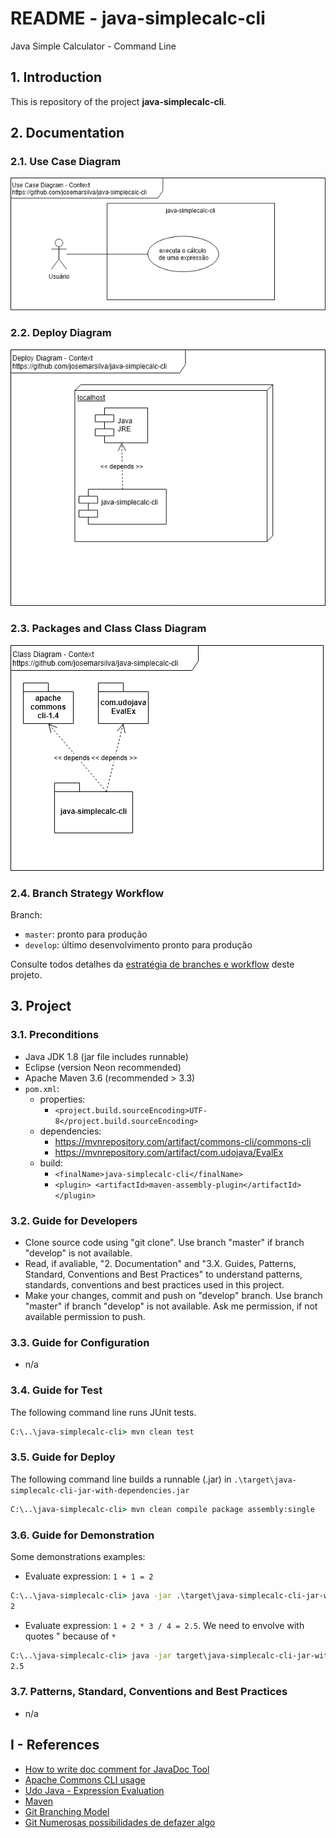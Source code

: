 # README - java-simplecalc-cli
Java Simple Calculator - Command Line

## 1. Introduction

This is repository of the project **java-simplecalc-cli**.

## 2. Documentation

### 2.1. Use Case Diagram

![UseCaseDiagram-Context.png](./doc/UseCaseDiagram-Context.png) 


### 2.2. Deploy Diagram

![DeployDiagram-Context.png](./doc/DeployDiagram-Context.png) 


### 2.3. Packages and Class Class Diagram

![ClassDiagram-Context.png](./doc/ClassDiagram-Context.png) 

### 2.4. Branch Strategy Workflow
Branch:
* `master`: pronto para produção
* `develop`: último desenvolvimento pronto para produção

Consulte todos detalhes da [estratégia de branches e workflow](https://github.com/josemarsilva/eval-git#38-estrat%C3%A9gia-de-gerenciamento-de-branches) deste projeto.


## 3. Project

### 3.1. Preconditions

* Java JDK 1.8 (jar file includes runnable)
* Eclipse (version Neon recommended)
* Apache Maven 3.6 (recommended > 3.3)
* `pom.xml`:
  * properties:
    * `<project.build.sourceEncoding>UTF-8</project.build.sourceEncoding>`
  * dependencies:
    * https://mvnrepository.com/artifact/commons-cli/commons-cli
	* https://mvnrepository.com/artifact/com.udojava/EvalEx
  * build:
    * `<finalName>java-simplecalc-cli</finalName>`
	* `<plugin> <artifactId>maven-assembly-plugin</artifactId> </plugin>`


### 3.2. Guide for Developers

* Clone source code using "git clone". Use branch "master" if branch "develop" is not available.
* Read, if avaliable, "2. Documentation"  and "3.X. Guides, Patterns, Standard, Conventions and Best Practices" to understand patterns, standards, conventions and best practices used in this project.
* Make your changes, commit and push on "develop" branch. Use branch "master" if branch "develop" is not available. Ask me permission, if not available permission to push.


### 3.3. Guide for Configuration

* n/a


### 3.4. Guide for Test

The following command line runs JUnit tests.

```bat
C:\..\java-simplecalc-cli> mvn clean test
```


### 3.5. Guide for Deploy

The following command line builds a runnable (.jar) in `.\target\java-simplecalc-cli-jar-with-dependencies.jar`

```bat
C:\..\java-simplecalc-cli> mvn clean compile package assembly:single
```


### 3.6. Guide for Demonstration

Some demonstrations examples:

* Evaluate expression: `1 + 1 = 2`
   
```bat
C:\..\java-simplecalc-cli> java -jar .\target\java-simplecalc-cli-jar-with-dependencies 1 + 1
2 
```

* Evaluate expression: `1 + 2 * 3 / 4 = 2.5`. We need to envolve with quotes " because of `*`

```bat
C:\..\java-simplecalc-cli> java -jar target\java-simplecalc-cli-jar-with-dependencies.jar "1 + 2 * 3 / 4"
2.5
```



### 3.7. Patterns, Standard, Conventions and Best Practices

* n/a


## I - References

* [How to write doc comment for JavaDoc Tool](https://www.oracle.com/technetwork/articles/javase/index-137868.html)
* [Apache Commons CLI usage](https://commons.apache.org/proper/commons-cli/usage.html)
* [Udo Java - Expression Evaluation](https://udojava.com/2012/12/16/java-expression-parser-evaluator/)
* [Maven](https://www.in28minutes.com/maven-tutorial-for-beginners)
* [Git Branching Model](https://nvie.com/posts/a-successful-git-branching-model/)
* [Git Numerosas possibilidades de defazer algo](https://docs.gitlab.com/ee/topics/git/numerous_undo_possibilities_in_git/#quickly-save-local-changes)
